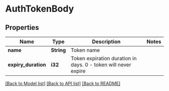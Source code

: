 # AuthTokenBody

## Properties

Name | Type | Description | Notes
------------ | ------------- | ------------- | -------------
**name** | **String** | Token name | 
**expiry_duration** | **i32** | Token expiration duration in days. 0 - token will never expire | 

[[Back to Model list]](../README.md#documentation-for-models) [[Back to API list]](../README.md#documentation-for-api-endpoints) [[Back to README]](../README.md)


